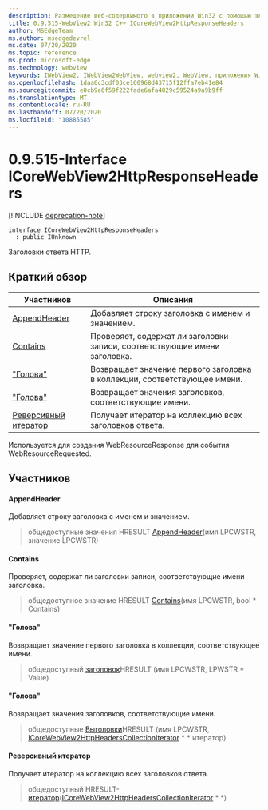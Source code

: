 ```yaml
---
description: Размещение веб-содержимого в приложении Win32 с помощью элемента управления Microsoft Edge WebView2
title: 0.9.515-WebView2 Win32 C++ ICoreWebView2HttpResponseHeaders
author: MSEdgeTeam
ms.author: msedgedevrel
ms.date: 07/20/2020
ms.topic: reference
ms.prod: microsoft-edge
ms.technology: webview
keywords: IWebView2, IWebView2WebView, webview2, WebView, приложения Win32, Win32, EDGE, ICoreWebView2, ICoreWebView2Controller, элемент управления "веб-браузер", HTML Edge
ms.openlocfilehash: 1daa6c3cdf03ce160968d43715f12ffa7eb41e84
ms.sourcegitcommit: e0cb9e6f59f222fade6afa4829c59524a9a9b9ff
ms.translationtype: MT
ms.contentlocale: ru-RU
ms.lasthandoff: 07/20/2020
ms.locfileid: "10885585"
---
```

# 0.9.515-Interface ICoreWebView2HttpResponseHeaders 

[!INCLUDE [deprecation-note](../../includes/deprecation-note.md)]

```
interface ICoreWebView2HttpResponseHeaders
  : public IUnknown
```

Заголовки ответа HTTP.

## Краткий обзор

 Участников                        | Описания
--------------------------------|---------------------------------------------
[AppendHeader](#appendheader) | Добавляет строку заголовка с именем и значением.
[Contains](#contains) | Проверяет, содержат ли заголовки записи, соответствующие имени заголовка.
["Голова"](#getheader) | Возвращает значение первого заголовка в коллекции, соответствующее имени.
["Голова"](#getheaders) | Возвращает значения заголовков, соответствующие имени.
[Реверсивный итератор](#getiterator) | Получает итератор на коллекцию всех заголовков ответа.

Используется для создания WebResourceResponse для события WebResourceRequested.

## Участников

#### AppendHeader 

Добавляет строку заголовка с именем и значением.

> общедоступные значения HRESULT [AppendHeader](#appendheader)(имя LPCWSTR, значение LPCWSTR)

#### Contains 

Проверяет, содержат ли заголовки записи, соответствующие имени заголовка.

> общедоступное значение HRESULT [Contains](#contains)(имя LPCWSTR, bool * Contains)

#### "Голова" 

Возвращает значение первого заголовка в коллекции, соответствующее имени.

> общедоступный [заголовок](#getheader)HRESULT (имя LPCWSTR, LPWSTR * Value)

#### "Голова" 

Возвращает значения заголовков, соответствующие имени.

> общедоступные [Выголовки](#getheaders)HRESULT (имя LPCWSTR, [ICoreWebView2HttpHeadersCollectionIterator](icorewebview2httpheaderscollectioniterator.md) * * итератор)

#### Реверсивный итератор 

Получает итератор на коллекцию всех заголовков ответа.

> общедоступный HRESULT- [итератор](#getiterator)([ICoreWebView2HttpHeadersCollectionIterator](icorewebview2httpheaderscollectioniterator.md) * *)


